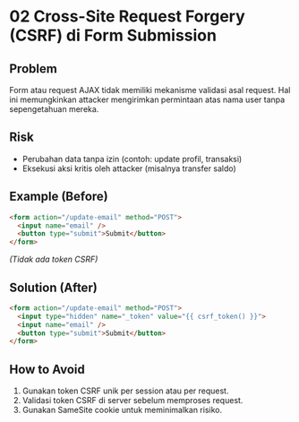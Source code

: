 # 02 Cross-Site Request Forgery (CSRF) di Form Submission

## Problem
Form atau request AJAX tidak memiliki mekanisme validasi asal request. Hal ini memungkinkan attacker mengirimkan permintaan atas nama user tanpa sepengetahuan mereka.

## Risk
- Perubahan data tanpa izin (contoh: update profil, transaksi)
- Eksekusi aksi kritis oleh attacker (misalnya transfer saldo)

## Example (Before)
```html
<form action="/update-email" method="POST">
  <input name="email" />
  <button type="submit">Submit</button>
</form>
```
*(Tidak ada token CSRF)*

## Solution (After)
```html
<form action="/update-email" method="POST">
  <input type="hidden" name="_token" value="{{ csrf_token() }}">
  <input name="email" />
  <button type="submit">Submit</button>
</form>
```

## How to Avoid
1. Gunakan token CSRF unik per session atau per request.
2. Validasi token CSRF di server sebelum memproses request.
3. Gunakan SameSite cookie untuk meminimalkan risiko.
